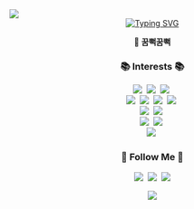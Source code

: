 <img src="https://capsule-render.vercel.app/api?type=waving&color=auto&height=120&animation=fadeIn&section=footer&text=🦔🦦🐳🦉&fontAlign=70" />
<div align="center">
    <a href="https://git.io/typing-svg"><img src="https://readme-typing-svg.demolab.com?font=Pacifico&pause=1000&color=B349F7&width=100&lines=Live+Positive." alt="Typing SVG" />
  </a>
   <p>
     👀 <strong>꿈뻑꿈뻑</strong>
     <br/>
  </p>
</div>

<h3 align="center">📚 Interests 📚</h3>
<p align="center">
  <img src="https://img.shields.io/badge/Javascript-yellow?style=flat-square&logo=Javascript&logoColor=white"/></a>&nbsp
  <img src="https://img.shields.io/badge/Typescript-blue?style=flat-square&logo=Typescript&logoColor=white"/></a>&nbsp
  <img src="https://img.shields.io/badge/React-blueviolet?style=flat-square&logo=React&logoColor=white"/></a>&nbsp
  <br>
  <img src="https://img.shields.io/badge/Node.js-339933?style=flat-square&logo=Node.js&logoColor=white"/></a>&nbsp
  <img src="https://img.shields.io/badge/Express-000000?style=flat-square&logo=Express&logoColor=white"/></a>&nbsp
  <img src="https://img.shields.io/badge/Go-blue?style=flat-square&logo=Go&logoColor=white"/></a>&nbsp
  <img src="https://img.shields.io/badge/Python-3766AB?style=flat-square&logo=Python&logoColor=white"/></a>&nbsp 
  <br>
  <img src="https://img.shields.io/badge/MySQL-lightgrey?style=flat-square&logo=MySQL&logoColor=white"/></a>&nbsp
  <img src="https://img.shields.io/badge/PostgreSQL-9cf?style=flat-square&logo=PostgreSQL&logoColor=white"/></a>&nbsp
  <br>
  <img src="https://img.shields.io/badge/AWS-232F3E?style=flat-square&logo=AmazonAWS&logoColor=white"/></a>&nbsp
  <img src="https://img.shields.io/badge/Serverless-red?style=flat-square&logo=Serverless&logoColor=white"/></a>&nbsp
  <br>
  <img src="https://img.shields.io/badge/EVM-232F3E?style=flat-square&logo=ethereum&logoColor=white"/></a>&nbsp
</p>

<h3 align="center">🌈 Follow Me 🌈</h3>
<p align="center">
  <a href="https://velog.io/@hyeinisfree](https://namkyung2.notion.site/namkyung2/NK-LEE-e133086adee947cea706269bdc12a0b1"><img src="https://img.shields.io/badge/notion-white?style=flat-square&logo=notion&logoColor=black&link=https://velog.io/@hyeinisfree"/></a>&nbsp
  <a href="https://www.instagram.com/2namkyung/"><img src="https://img.shields.io/badge/Instagram-E4405F?style=flat-square&logo=Instagram&logoColor=white&link=https://www.instagram.com/hye_inisfree/"/></a>&nbsp
  <a href="mailto:nk129255@gmail.com"><img src="https://img.shields.io/badge/Gmail-d14836?style=flat-square&logo=Gmail&logoColor=white&link=kimhyein7110@gmail.com"/></a>
  <p align="center">
</p>
</p>

<p align="center">
  <img src="https://github-readme-stats.vercel.app/api/top-langs/?username=2namkyung&exclude_repo=&layout=compact&theme=tokyonight" />
</p>
